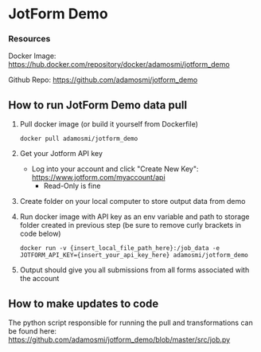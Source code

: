 # JotForm Demo
### Resources
Docker Image: https://hub.docker.com/repository/docker/adamosmi/jotform_demo

Github Repo: https://github.com/adamosmi/jotform_demo

## How to run JotForm Demo data pull
1. Pull docker image (or build it yourself from Dockerfile)
    ```
    docker pull adamosmi/jotform_demo
    ```

2. Get your Jotform API key
    * Log into your account and click "Create New Key": https://www.jotform.com/myaccount/api
        - Read-Only is fine

3. Create folder on your local computer to store output data from demo

4. Run docker image with API key as an env variable and path to storage folder created in previous step (be sure to remove curly brackets in code below)
    ```
    docker run -v {insert_local_file_path_here}:/job_data -e JOTFORM_API_KEY={insert_your_api_key_here} adamosmi/jotform_demo
    ```
5. Output should give you all submissions from all forms associated with the account

## How to make updates to code
The python script responsible for running the pull and transformations can be found here:
https://github.com/adamosmi/jotform_demo/blob/master/src/job.py